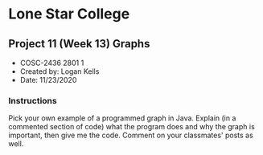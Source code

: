# Lone Star College
## Project 11 (Week 13) Graphs
* COSC-2436 2801 1
* Created by: Logan Kells
* Date: 11/23/2020

### Instructions
Pick your own example of a programmed graph in Java. 
Explain (in a commented section of code) what the program does and why the graph is important, 
then give me the code. Comment on your classmates' posts as well.

